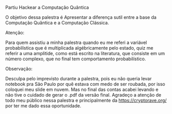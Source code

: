 Partiu Hackear a Computação Quântica

O objetivo dessa palestra é Apresentar a diferença sutil entre a base da Computação Quântica e a Computação Clássica.

Atenção:

   Para quem assistiu a minha palestra quando eu me referi a variável probabilística que é multiplicada algébricamente pelo estado, quiz me referir a uma amplitide, como está escrito na literatura, que consiste em um número complexo, que no final tem comportamento probabilístico.
    
    
    
Observação:

   Desculpa pelo imprevisto durante a palestra, pois eu não queria levar notebook pra São Paulo  por quê estava com medo de ser roubada, por isso coloquei meu slide em nuvem. Mas no final das contas acabei levando e não tive o cuidado de gerar o .pdf da versão final.
   Agradeço a atenção de todo meu público nessa palestra e  principalmente da https://cryptorave.org/ por ter me dado essa oportunidade.
